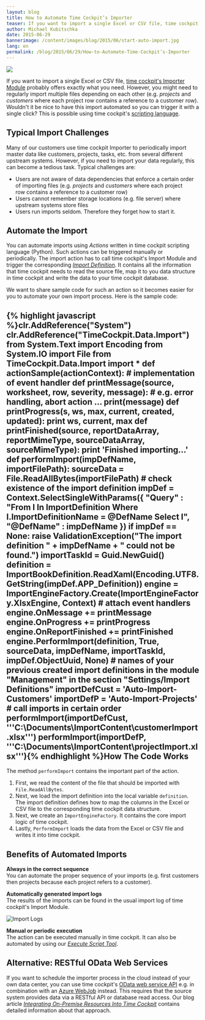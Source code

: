 ```yaml
---
layout: blog
title: How to Automate Time Cockpit’s Importer
teaser: If you want to import a single Excel or CSV file, time cockpit's Importer Module probably offers exactly what you need. However, you might need to regularly import multiple files depending on each other (e.g. projects and customers where each project row contains a reference to a customer row). Wouldn't it be nice to have this import automated so you can trigger it with a single click? This is possible using time cockpit's scripting language.
author: Michael Kubitschka
date: 2015-06-29
bannerimage: /content/images/blog/2015/06/start-auto-import.jpg
lang: en
permalink: /blog/2015/06/29/How-to-Automate-Time-Cockpit’s-Importer
---
```


<p xmlns="http://www.w3.org/1999/xhtml">
  <img src="{{site.baseurl}}/content/images/blog/2015/06/start-auto-import.jpg" />
</p><p xmlns="http://www.w3.org/1999/xhtml">If you want to import a single Excel or CSV file, <a href="https://help.timecockpit.com/html/ee560e49-e503-4d80-9167-2e6533f50dbe.htm" target="_blank">time cockpit's Importer Module</a> probably offers exactly what you need. However, you might need to regularly import multiple files depending on each other (e.g. <em>projects</em> and <em>customers</em> where each project row contains a reference to a customer row). Wouldn't it be nice to have this import automated so you can trigger it with a single click? This is possible using time cockpit's <a href="https://help.timecockpit.com/?topic=html/c20d94e9-97dc-48a8-9171-fd3bb70dad86.htm" target="_blank">scripting language</a>.</p><h2 xmlns="http://www.w3.org/1999/xhtml">Typical Import Challenges</h2><p xmlns="http://www.w3.org/1999/xhtml">Many of our customers use time cockpit Importer to periodically import master data like customers, projects, tasks, etc. from several different upstream systems. However, if you need to import your data regularly, this can become a tedious task. Typical challenges are:</p><ul xmlns="http://www.w3.org/1999/xhtml">
  <li>Users are not aware of data dependencies that enforce a certain order of importing files (e.g. <em>projects</em> and <em>customers</em> where each project row contains a reference to a customer row)</li>
  <li>Users cannot remember storage locations (e.g. file server) where upstream systems store files</li>
  <li>Users run imports seldom. Therefore they forget how to start it.</li>
</ul><h2 xmlns="http://www.w3.org/1999/xhtml">Automate the Import</h2><p xmlns="http://www.w3.org/1999/xhtml">You can automate imports using <em>Actions</em> written in time cockpit scripting language (Python). Such actions can be triggered manually or periodically. The import action has to call time cockpit's Import Module and trigger the corresponding <a href="https://help.timecockpit.com/?topic=html/ee560e49-e503-4d80-9167-2e6533f50dbe.htm" target="_blank"><em>Import Definition</em></a>. It contains all the information that time cockpit needs to read the source file, map it to you data structure in time cockpit and write the data to your time cockpit database.</p><p xmlns="http://www.w3.org/1999/xhtml">We want to share sample code for such an action so it becomes easier for you to automate your own import process. Here is the sample code:</p><h2 xmlns="http://www.w3.org/1999/xhtml">
  {% highlight javascript %}clr.AddReference(&quot;System&quot;)&#xD;&#xA;clr.AddReference(&quot;TimeCockpit.Data.Import&quot;)&#xD;&#xA;from System.Text import Encoding&#xD;&#xA;from System.IO import File&#xD;&#xA;from TimeCockpit.Data.Import import *&#xD;&#xA;&#xD;&#xA;def actionSample(actionContext):&#xD;&#xA;&#xD;&#xA;&#x9;# implementation of event handler&#xD;&#xA;&#x9;def printMessage(source, worksheet, row, severity, message):&#xD;&#xA;&#x9;&#x9;# e.g. error handling, abort action ...&#xD;&#xA;&#x9;&#x9;print(message)&#xD;&#xA;&#xD;&#xA;&#x9;def printProgress(s, ws, max, current, created, updated):&#xD;&#xA;&#x9;&#x9;print ws, current, max&#xD;&#xA;&#xD;&#xA;&#x9;def printFinished(source, reportDataArray, reportMimeType, sourceDataArray, sourceMimeType):&#xD;&#xA;&#x9;&#x9;print 'Finished importing...'&#xD;&#xA;&#xD;&#xA;&#xD;&#xA;&#x9;def performImport(impDefName, importFilePath):&#x9;&#xD;&#xA;&#x9;&#x9;sourceData = File.ReadAllBytes(importFilePath)&#xD;&#xA;&#x9;&#x9;&#xD;&#xA;&#x9;&#x9;# check existence of the import definition&#xD;&#xA;&#x9;&#x9;impDef = Context.SelectSingleWithParams({ &#xD;&#xA;&#x9;&#x9;&quot;Query&quot; : &quot;From I In ImportDefinition Where I.ImportDefinitionName = @DefName Select I&quot;, &#xD;&#xA;&#x9;&#x9;&quot;@DefName&quot; : impDefName })&#xD;&#xA;&#x9;&#x9;if impDef == None:&#xD;&#xA;&#x9;&#x9;&#x9;raise ValidationException(&quot;The import definition &quot; + impDefName + &quot; could not be found.&quot;)&#x9;&#xD;&#xA;&#x9;&#x9;&#x9;&#xD;&#xA;&#x9;&#x9;importTaskId = Guid.NewGuid()&#xD;&#xA;&#x9;&#x9;definition = ImportBookDefinition.ReadXaml(Encoding.UTF8.GetString(impDef.APP_Definition))&#x9;&#x9;&#xD;&#xA;&#x9;&#x9;engine = ImportEngineFactory.Create(ImportEngineFactory.XlsxEngine, Context)&#x9;&#xD;&#xA;&#x9;&#x9;&#xD;&#xA;&#x9;&#x9;# attach event handlers&#xD;&#xA;&#x9;&#x9;engine.OnMessage += printMessage&#x9;&#x9;&#xD;&#xA;&#x9;&#x9;engine.OnProgress += printProgress&#xD;&#xA;&#x9;&#x9;engine.OnReportFinished += printFinished&#x9;&#x9;&#xD;&#xA;&#x9;&#x9;&#xD;&#xA;&#x9;&#x9;engine.PerformImport(definition, True, sourceData, impDefName, importTaskId, impDef.ObjectUuid, None)&#xD;&#xA;&#xD;&#xA;&#x9;# names of your previous created import definitions in the module &quot;Management&quot; in the section &quot;Settings/Import Definitions&quot;&#xD;&#xA;&#x9;importDefCust = 'Auto-Import-Customers'&#xD;&#xA;&#x9;importDefP = 'Auto-Import-Projects'&#xD;&#xA;&#x9;&#xD;&#xA;&#x9;# call imports in certain order&#xD;&#xA;&#x9;performImport(importDefCust, '''C:\Documents\ImportContent\customerImport.xlsx''')&#xD;&#xA;&#x9;performImport(importDefP, '''C:\Documents\ImportContent\projectImport.xlsx'''){% endhighlight %}How The Code Works</h2><p xmlns="http://www.w3.org/1999/xhtml">The method <code>performImport</code> contains the important part of the action.</p><ol xmlns="http://www.w3.org/1999/xhtml">
  <li>First, we read the content of the file that should be imported with <code class="python functions">File</code><code class="python plain">.ReadAllBytes</code>.</li>
  <li>Next, we load the import definition into the local variable <code>definition</code>. The import definition defines how to map the columns in the Excel or CSV file to the corresponding time cockpit data structure.</li>
  <li>Next, we create an <code>ImportEngineFactory</code>. It contains the core import logic of time cockpit.</li>
  <li>Lastly, <code>PerformImport</code> loads the data from the Excel or CSV file and writes it into time cockpit.</li>
</ol><h2 xmlns="http://www.w3.org/1999/xhtml">Benefits of Automated Imports</h2><p xmlns="http://www.w3.org/1999/xhtml">
  <strong>Always in the correct sequence</strong>
  <br /> You can automate the proper sequence of your imports (e.g. first customers then projects because each project refers to a customer).</p><p xmlns="http://www.w3.org/1999/xhtml">
  <strong>Automatically generated import logs</strong>
  <br />The results of the imports can be found in the usual import log of time cockpit's Import Module.</p><p xmlns="http://www.w3.org/1999/xhtml">
  <img title="Import Logs" src="{{site.baseurl}}/content/images/blog/2015/05/ImportLogs.png" alt="Import Logs" />
</p><p xmlns="http://www.w3.org/1999/xhtml">
  <strong>Manual or periodic execution</strong>
  <br />The action can be executed manually in time cockpit. It can also be automated by using our <a href="https://help.timecockpit.com/html/7c78b76a-2526-4408-accc-ccae19bbca45.htm" target="_blank"><em>Execute Script Tool</em></a>. </p><h2 xmlns="http://www.w3.org/1999/xhtml">Alternative: RESTful OData Web Services</h2><p xmlns="http://www.w3.org/1999/xhtml">If you want to schedule the importer process in the cloud instead of your own data center, you can use time cockpit's <a href="https://help.timecockpit.com/?topic=html/5d6e34c5-3b08-4fa4-baa0-45eb707b6b78.htm">OData web service API</a> e.g. in combination with an <a href="http://www.hanselman.com/blog/IntroducingWindowsAzureWebJobs.aspx">Azure WebJob</a> instead. This requires that the source system provides data via a RESTful API or database read access. Our blog article <em><a href="http://www.timecockpit.com/blog/2015/05/18/Integrating-On-Premise-Resources-Into-Time-Cockpit-" target="_blank">Integrating On-Premise Resources Into Time Cockpit</a></em> contains detailed information about that approach.</p>